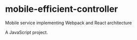 # mobile-efficient-controller

Mobile service implementing Webpack and React architecture

A JavaScript project.